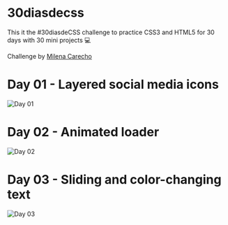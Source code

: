 # 30diasdecss
This it the #30diasdeCSS challenge to practice CSS3 and HTML5 for 30 days with 30 mini projects 💻

Challenge by <a href="https://github.com/MilenaCarecho/30diasDeCSS"> Milena Carecho</a>

# Day 01 - Layered social media icons
<img src="https://j.gifs.com/MwvKm1.gif" alt="Day 01" style="max-width:100%;">

# Day 02 - Animated loader
<img src="https://j.gifs.com/VAG2rO.gif" alt="Day 02" style="max-width:100%;">

# Day 03 - Sliding and color-changing text
<img src="https://j.gifs.com/ANZooO.gif" alt="Day 03" style="max-width:100%;">
